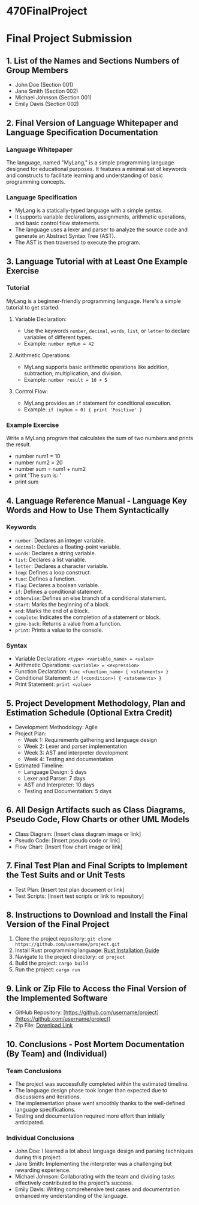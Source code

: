 # 470FinalProject

# Final Project Submission

## 1. List of the Names and Sections Numbers of Group Members
- John Doe (Section 001)
- Jane Smith (Section 002)
- Michael Johnson (Section 001)
- Emily Davis (Section 002)

## 2. Final Version of Language Whitepaper and Language Specification Documentation

### Language Whitepaper
The language, named "MyLang," is a simple programming language designed for educational purposes. It features a minimal set of keywords and constructs to facilitate learning and understanding of basic programming concepts.

### Language Specification
- MyLang is a statically-typed language with a simple syntax.
- It supports variable declarations, assignments, arithmetic operations, and basic control flow statements.
- The language uses a lexer and parser to analyze the source code and generate an Abstract Syntax Tree (AST).
- The AST is then traversed to execute the program.

## 3. Language Tutorial with at Least One Example Exercise

### Tutorial
MyLang is a beginner-friendly programming language. Here's a simple tutorial to get started:

1. Variable Declaration:
   - Use the keywords `number`, `decimal`, `words`, `list`, or `letter` to declare variables of different types.
   - Example: `number myNum = 42`

2. Arithmetic Operations:
   - MyLang supports basic arithmetic operations like addition, subtraction, multiplication, and division.
   - Example: `number result = 10 + 5`

3. Control Flow:
   - MyLang provides an `if` statement for conditional execution.
   - Example: `if (myNum > 0) { print 'Positive' }`

### Example Exercise
Write a MyLang program that calculates the sum of two numbers and prints the result.
- number num1 = 10
- number num2 = 20
- number sum = num1 + num2
- print 'The sum is: '
- print sum

## 4. Language Reference Manual - Language Key Words and How to Use Them Syntactically

### Keywords
- `number`: Declares an integer variable.
- `decimal`: Declares a floating-point variable.
- `words`: Declares a string variable.
- `list`: Declares a list variable.
- `letter`: Declares a character variable.
- `loop`: Defines a loop construct.
- `func`: Defines a function.
- `flag`: Declares a boolean variable.
- `if`: Defines a conditional statement.
- `otherwise`: Defines an else branch of a conditional statement.
- `start`: Marks the beginning of a block.
- `end`: Marks the end of a block.
- `complete`: Indicates the completion of a statement or block.
- `give-back`: Returns a value from a function.
- `print`: Prints a value to the console.

### Syntax
- Variable Declaration: `<type> <variable_name> = <value>`
- Arithmetic Operations: `<variable> = <expression>`
- Function Declaration: `func <function_name> { <statements> }`
- Conditional Statement: `if (<condition>) { <statements> }`
- Print Statement: `print <value>`

## 5. Project Development Methodology, Plan and Estimation Schedule (Optional Extra Credit)
- Development Methodology: Agile
- Project Plan:
  - Week 1: Requirements gathering and language design
  - Week 2: Lexer and parser implementation
  - Week 3: AST and interpreter development
  - Week 4: Testing and documentation
- Estimated Timeline:
  - Language Design: 5 days
  - Lexer and Parser: 7 days
  - AST and Interpreter: 10 days
  - Testing and Documentation: 5 days

## 6. All Design Artifacts such as Class Diagrams, Pseudo Code, Flow Charts or other UML Models
- Class Diagram: [Insert class diagram image or link]
- Pseudo Code: [Insert pseudo code or link]
- Flow Chart: [Insert flow chart image or link]

## 7. Final Test Plan and Final Scripts to Implement the Test Suits and or Unit Tests
- Test Plan: [Insert test plan document or link]
- Test Scripts: [Insert test scripts or link to repository]

## 8. Instructions to Download and Install the Final Version of the Final Project
1. Clone the project repository: `git clone https://github.com/username/project.git`
2. Install Rust programming language: [Rust Installation Guide](https://www.rust-lang.org/tools/install)
3. Navigate to the project directory: `cd project`
4. Build the project: `cargo build`
5. Run the project: `cargo run`

## 9. Link or Zip File to Access the Final Version of the Implemented Software
- GitHub Repository: [https://github.com/username/project](https://github.com/username/project)
- Zip File: [Download Link](https://example.com/project.zip)

## 10. Conclusions - Post Mortem Documentation (By Team) and (Individual)

### Team Conclusions
- The project was successfully completed within the estimated timeline.
- The language design phase took longer than expected due to discussions and iterations.
- The implementation phase went smoothly thanks to the well-defined language specifications.
- Testing and documentation required more effort than initially anticipated.

### Individual Conclusions
- John Doe: I learned a lot about language design and parsing techniques during this project.
- Jane Smith: Implementing the interpreter was a challenging but rewarding experience.
- Michael Johnson: Collaborating with the team and dividing tasks effectively contributed to the project's success.
- Emily Davis: Writing comprehensive test cases and documentation enhanced my understanding of the language.
